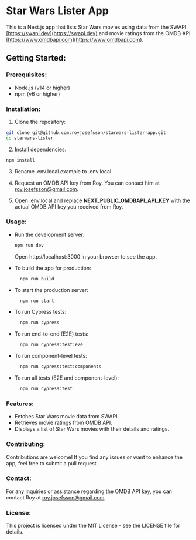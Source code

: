# Star Wars Lister App

This is a Next.js app that lists Star Wars movies using data from the SWAPI [https://swapi.dev](https://swapi.dev) and movie ratings from the OMDB API [https://www.omdbapi.com](https://www.omdbapi.com).

## Getting Started:

### Prerequisites:
- Node.js (v14 or higher)
- npm (v6 or higher)

### Installation:

1. Clone the repository:
  ``` bash
  git clone git@github.com:royjosefsson/starwars-lister-app.git
  cd starwars-lister
  ```

2. Install dependencies:
``` bash
npm install
```

3. Rename .env.local.example to .env.local.

4. Request an OMDB API key from Roy. You can contact him at [roy.josefsson@gmail.com](mailto:roy.josefsson@gmail.com).

5. Open .env.local and replace **NEXT_PUBLIC_OMDBAPI_API_KEY** with the actual OMDB API key you received from Roy.

### Usage:

- Run the development server:
  ``` bash
  npm run dev
  ```
  Open http://localhost:3000 in your browser to see the app.

- To build the app for production:
  ``` bash
	npm run build
	```

- To start the production server:
  ``` bash
	npm run start
	```

- To run Cypress tests:
  ``` bash
	npm run cypress
	```

- To run end-to-end (E2E) tests:
  ``` bash
	npm run cypress:test:e2e
	```

- To run component-level tests:
  ``` bash
	npm run cypress:test:components
	```

- To run all tests (E2E and component-level):
  ``` bash
	npm run cypress:test
	```

### Features:

- Fetches Star Wars movie data from SWAPI.
- Retrieves movie ratings from OMDB API.
- Displays a list of Star Wars movies with their details and ratings.

### Contributing:

Contributions are welcome! If you find any issues or want to enhance the app, feel free to submit a pull request.

### Contact:

For any inquiries or assistance regarding the OMDB API key, you can contact Roy at [roy.josefsson@gmail.com](mailto:roy.josefsson@gmail.com).

### License:

This project is licensed under the MIT License - see the LICENSE file for details.
